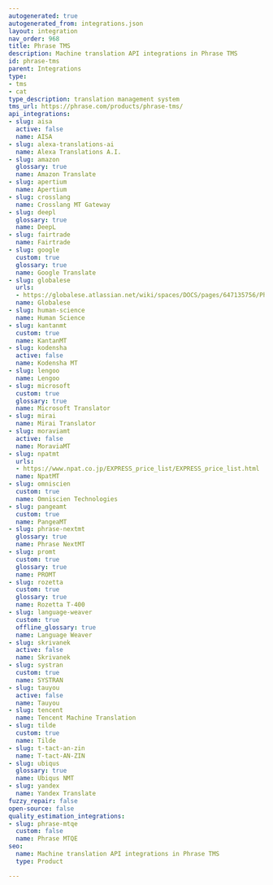 ```yaml
---
autogenerated: true
autogenerated_from: integrations.json
layout: integration
nav_order: 968
title: Phrase TMS
description: Machine translation API integrations in Phrase TMS
id: phrase-tms
parent: Integrations
type:
- tms
- cat
type_description: translation management system
tms_url: https://phrase.com/products/phrase-tms/
api_integrations:
- slug: aisa
  active: false
  name: AISA
- slug: alexa-translations-ai
  name: Alexa Translations A.I.
- slug: amazon
  glossary: true
  name: Amazon Translate
- slug: apertium
  name: Apertium
- slug: crosslang
  name: Crosslang MT Gateway
- slug: deepl
  glossary: true
  name: DeepL
- slug: fairtrade
  name: Fairtrade
- slug: google
  custom: true
  glossary: true
  name: Google Translate
- slug: globalese
  urls:
  - https://globalese.atlassian.net/wiki/spaces/DOCS/pages/647135756/Phrase+connector
  name: Globalese
- slug: human-science
  name: Human Science
- slug: kantanmt
  custom: true
  name: KantanMT
- slug: kodensha
  active: false
  name: Kodensha MT
- slug: lengoo
  name: Lengoo
- slug: microsoft
  custom: true
  glossary: true
  name: Microsoft Translator
- slug: mirai
  name: Mirai Translator
- slug: moraviamt
  active: false
  name: MoraviaMT
- slug: npatmt
  urls:
  - https://www.npat.co.jp/EXPRESS_price_list/EXPRESS_price_list.html
  name: NpatMT
- slug: omniscien
  custom: true
  name: Omniscien Technologies
- slug: pangeamt
  custom: true
  name: PangeaMT
- slug: phrase-nextmt
  glossary: true
  name: Phrase NextMT
- slug: promt
  custom: true
  glossary: true
  name: PROMT
- slug: rozetta
  custom: true
  glossary: true
  name: Rozetta T-400
- slug: language-weaver
  custom: true
  offline_glossary: true
  name: Language Weaver
- slug: skrivanek
  active: false
  name: Skrivanek
- slug: systran
  custom: true
  name: SYSTRAN
- slug: tauyou
  active: false
  name: Tauyou
- slug: tencent
  name: Tencent Machine Translation
- slug: tilde
  custom: true
  name: Tilde
- slug: t-tact-an-zin
  name: T-tact-AN-ZIN
- slug: ubiqus
  glossary: true
  name: Ubiqus NMT
- slug: yandex
  name: Yandex Translate
fuzzy_repair: false
open-source: false
quality_estimation_integrations:
- slug: phrase-mtqe
  custom: false
  name: Phrase MTQE
seo:
  name: Machine translation API integrations in Phrase TMS
  type: Product

---
```


